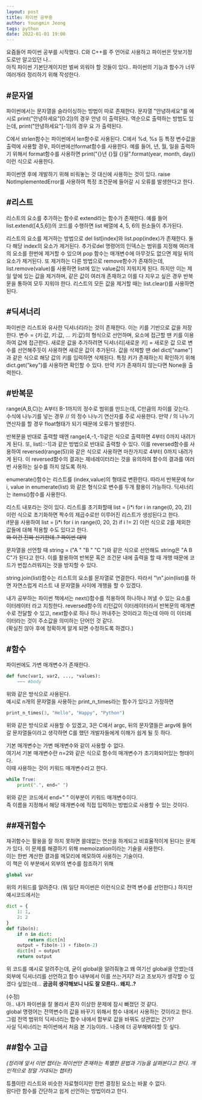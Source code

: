 ```yaml
---
layout: post
title: 파이썬 공부중
author: Youngmin Jeong
tags: python
date: 2022-01-01 19:00
---
```

요즘들어 파이썬 공부를 시작했다. 
C와 C++를 주 언어로 사용하고 파이썬은 맛보기정도로만 알고있던 나..   
아직 파이썬 기본단계이지만 벌써 외워야 할 것들이 있다..
파이썬의 기능과 함수가 너무 여러개라 정리하기 위해 작성한다. 

#문자열
----------------

파이썬에서는 문자열을 슬라이싱하는 방법이 따로 존재한다.
문자열 "안녕하세요"를 예시로 print("안녕하세요"[0:2])의 경우 안녕 이 출력된다.
역순으로 출력하는 방법도 있는데, print("안녕하세요"[-1])의 경우 요 가 출력된다.

C에서 strlen함수는 파이썬에서 len함수로 사용된다.
C에서 %d, %s 등 특정 변수값을 출력에 사용할 경우, 파이썬에선format함수를 
사용한다.
예를 들어, 년, 월, 일을 출력하기 위해서 format함수를 사용하면
print("{}년 {}월 {}일".format(year, month, day)) 이런 식으로 사용한다.

파이썬엔 후에 개발하기 위해 비워놓는 것 대신에 사용하는 것이 있다. 
raise NotImplementedError를 사용하여 특정 조건문에 들어갈 시 오류를 발생한다고 한다.

#리스트
-------------

리스트의 요소를 추가하는 함수로 extend라는 함수가 존재한다. 예를 들어 list.extend([4,5,6])의 코드를 수행하면 list 배열에 4, 5, 6의 원소들이 추가된다.

리스트의 요소를 제거하는 방법으로 del list[index]와 list.pop(index)가 존재한다.
둘 다 해당 index의 요소가 제거된다. 추가로del 명령어의 인덱스는 범위를 지정해 여러개의 요소를 한번에 제거할 수 있으며 pop 함수는 매개변수에 아무것도 없으면 제일 뒤의 요소가 제거된다.
또 제거하는 다른 방법으로 remove함수가 존재하는데, list.remove(value)를 사용하면 list에 있는 value값이 지워지게 된다. 하지만 이는 제일 앞에 있는 값을 제거하며, 같은 값이 여러개 존재하고 이를 다 지우고 싶은 경우 반복문을 통하여 모두 지워야 한다.
리스트의 모든 값을 제거할 때는 list.clear()를 사용하면 된다.

#딕셔너리
------------

파이썬은 리스트와 유사한 딕셔너리라는 것이 존재한다. 이는 키를 기반으로 값을 저장한다. 변수 = {키:값, 키:값, ... 키:값}의 형식으로 선언하며, 요소에 접근할 땐 키를 이용하여 값에 접근한다.
새로운 값을 추가하려면 딕셔너리[새로운 키] = 새로운 값 으로 변수를 선언해주듯이 사용하면 새로운 값이 추가된다. 값을 삭제할 땐 del dict["name"]과 같은 식으로 해당 값의 키를 입력하면 삭제된다.
특정 키가 존재하는지 확인하기 위해 dict.get("key")를 사용하면 확인할 수 있다. 만약 키가 존재하지 않는다면 None을 출력한다.

#반복문
-------------

range(A,B,C)는 A부터 B-1까지의 정수로 범위를 만드는데, C만큼의 차이를 갖는다. 
수식에 나누기를 넣는 경우 // 의 정수 나누기 연산자를 주로 사용한다. 만약 / 의 나누기 연산자를 할 경우 float형태가 되기 때문에 오류가 발생한다.

반복문을 반대로 출력할 때엔 range(4,-1,-1)같은 식으로 출력하면 4부터 0까지 내려가게 된다. 또, list[::-1]과 같은 방법으로 반대로 출력할 수 있다.
이를 reversed함수를 사용하여 reversed(range(5))와 같은 식으로 사용하면 마찬가지로 4부터 0까지 내려가게 된다. 
이 reversed함수의 결과는 제네레이터라는 것을 유의하여 함수의 결과를 여러번 사용하는 실수를 하지 않도록 하자.

enumerate()함수는 리스트를 (index,value)의 형태로 변환한다. 따라서 반복문에 for i, value in enumerate(list) 와 같은 형식으로 변수를 두개 활용이 가능하다.
딕셔너리는 items()함수를 사용한다. 

리스트 내포라는 것이 있다. 리스트를 초기화할때 list = [i\*i for i in range(0, 20, 2)] 
이런 식으로 초기화하면 짝수의 제곱수로만 이루어진 리스트가 생성된다고 한다.  
if문을 사용하여 list = [i\*i for i in range(0, 20, 2) if i != 2] 이런 식으로 
2를 제외한 값들에 대해 적용할 수도 있다고 한다.  
~~와 이건 진짜 신기한데..? 파이썬 대박~~

문자열을 선언할 때 string = ("A " "B " "C ")와 같은 식으로 선언해도 string은 
"A B C"가 된다고 한다.  이를 활용하여 반복문 혹은 조건문 내에 출력을 할 때 개행
때문에 코드가 번잡스러워지는 것을 방지할 수 있다.

string.join(list)함수는 리스트의 요소를 문자열로 연결한다. 따라서 
"\n".join(list)를 하면 자연스럽게 리스트 내 문자열들 사이에 개행을 할 수 있겠다.


내가 공부하는 파이썬 책에서는 next()함수를 적용하여 하나하나 꺼낼 수 있는 요소를
 이터레이터 라고 지칭한다. reversed함수의 리턴값이 이터레이터라서 반복문의 매개변수로 전달할 수 있고, next함수로 하나 하나 꺼내주는 것이라고 하는데 아마 이 
이터레이터라는 것이 주소값을 의미하는 단어인 것 같다.   
(확실친 않아 후에 정확하게 알게 되면 수정하도록 하겠다.)

#함수
-------------

파이썬에도 가변 매개변수가 존재한다.  
```python
def func(var1, var2, ..., *values):
	~~~	#body
```
위와 같은 방식으로 사용된다.  
예시로 n개의 문자열을 사용하는 print_n_times라는 함수가 있다고 가정하면 
```python
print_n_times(3, "Hello", "Happy", "Python")
```
위와 같은 방식으로 사용할 수 있겠고, 3은 C에서 argc, 뒤의 문자열들은 argv에 들어
갈 문자열들이라고 생각하면 C를 했던 개발자들에게 이해가 쉽게 될 듯 하다.

기본 매개변수는 가변 매개변수와 같이 사용할 수 없다.  
여기서 기본 매개변수란 n=2와 같은 식으로 함수의 매개변수가 초기화되어있는 형태이다.  
이때 사용하는 것이 키워드 매개변수라고 한다.  
```python
while True:
	print(".", end=" ")
```
위와 같은 코드에서 end=" " 이부분이 키워드 매개변수이다.  
즉 이름을 지정해서 해당 매개변수에 직접 입력하는 방법으로 사용할 수 있는 것이다.

##재귀함수
--------------

재귀함수는 활용을 잘 하지 못하면 쓸데없는 연산을 하게되고 비효율적이게 된다는 
문제가 있다. 이 문제를 해결하기 위해 memoization이라는 기술을 사용한다.  
이는 한번 계산한 결과를 메모리에 메모하여 사용하는 기술이다.  
이 책은 이 부분에서 외부의 변수를 참조하기 위해
```python
global var
```
위의 키워드를 알려준다. (뭐 일단 파이썬은 이런식으로 전역 변수를 선언한다.)
하지만 예시코드에서는
```python
dict = {
	1: 1,
	2: 2
}
def fibo(n):
	if n in dict:
		return dict[n]
	output = fibo(n-1) + fibo(n-2)
	dict[n] = output
	return output
```
위 코드를 예시로 알려주는데, 굳이 global을 알려줘놓고 왜 여기선 global을 안썼는데 외부에 딕셔너리를 선언하고 함수 내부에서 이를 쓰는거지? 라고 초보자가 생각할 수 있겠다 싶었는데... __곰곰히 생각해보니 나도 잘 모른다.. 왜지..?__    

(수정)  
아.. 내가 파이썬을 잘 몰라서 혼자 이상한 문제에 잠시 빠졌던 것 같다.  
global 명령어는 전역변수의 값을 바꾸기 위해서 함수 내에서 사용하는 것이라고 한다.  
그럼 전역 범위의 딕셔너리는 함수 내에서 함부로 값을 바꿔도 상관없는 건가?  
사실 딕셔너리는 파이썬에서 처음 본 기능이라.. 나중에 더 공부해봐야할 듯 싶다.

##함수 고급
--------------
*(정리에 앞서 이번 챕터는 파이썬만 존재하는 특별한 문법과 기능을 살펴본다고 한다. 개인적으로 정말 기대되는 챕터!)*

튜플이란 리스트와 비슷한 자료형이지만 한번 결정된 요소는 바꿀 수 없다.  
람다란 함수를 간단하고 쉽게 선언하는 방법이라고 한다.


